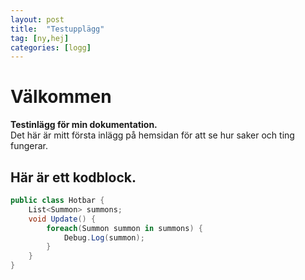 ```yaml
---
layout: post
title:  "Testupplägg"
tag: [ny,hej]
categories: [logg]
---
```


# Välkommen  
**Testinlägg för min dokumentation.**  
Det här är mitt första inlägg på hemsidan för att se hur saker och ting fungerar.  

## Här är ett kodblock.

```C#
public class Hotbar {
    List<Summon> summons;
    void Update() {
        foreach(Summon summon in summons) {
            Debug.Log(summon);
        }
    }
}
``` 